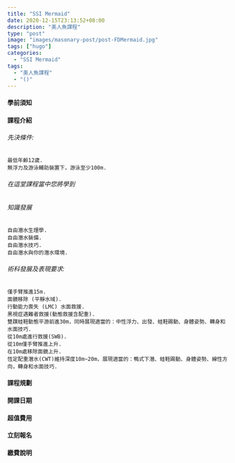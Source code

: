 ```yaml
---
title: "SSI Mermaid"
date: 2020-12-15T23:13:52+08:00
description: "美人魚課程"
type: "post"
image: "images/masonary-post/post-FDMermaid.jpg"
tags: ["hugo"]
categories: 
  - "SSI Mermaid"
tags:
  - "美人魚課程"
  - "()"
---
```


#### 學前須知

#### 課程介紹
###### 先決條件:

	最低年齡12歲.
	無浮力及游泳輔助裝置下，游泳至少100m.

###### 在這堂課程當中您將學到
###### 知識發展

	自由潛水生理學.
	自由潛水裝備.
	自由潛水技巧.
	自由潛水與你的潛水環境.

###### 術科發展及表現要求:

	僅手臂推進15m.
	面鏡移除 (平靜水域).
	行動能力喪失 (LMC) 水面救援.
	黑視症遇難者救援(動態救援含配重).
	雙蹼蛙鞋動態平游前進30m，同時展現適當的：中性浮力、出發、蛙鞋踢動、身體姿勢、轉身和水面技巧.
	從10m處進行救援(SWB).
	從10m僅手臂推進上升.
	在10m處移除面鏡上升.
	恆定配重潛水(CWT)維持深度10m~20m，展現適當的：鴨式下潛、蛙鞋踢動、身體姿勢、線性方向，轉身和水面技巧.

#### 課程規劃
#### 開課日期
#### 超值費用
#### 立刻報名
#### 繳費說明

